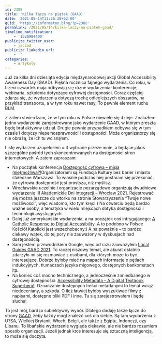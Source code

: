 ```yaml
---
id: 2308
title: 'Kilka łączy na piątek (GAAD)'
date: '2021-05-14T11:26:38+02:00'
guid: 'https://informaton.blog/?p=2308'
permalink: /2021/05/14/kilka-laczy-na-piatek-gaad/
timeline_notification:
    - '1620984400'
publicize_twitter_user:
    - jaczad
publicize_linkedin_url:
    - ''
categories:
    - artykuły
---
```


Już za kilka dni dziesiąta edycja międzynarodowej akcji Global Accessibility Awareness Day (GAAD). Piękna rocznica fajnego wydarzenia. Co roku, w trzeci czwartek maja odbywają się różne wydarzenia: konferencje, webinaria, szkolenia dotyczące cyfrowej dostępności. Coraz częściej zdarza się, że wydarzenia dotyczą trochę odleglejszych obszarów, na przykład transportu, a w tym roku nawet rasy. To pewnie element ruchu BLM.

Z żalem stwierdzam, że w tym roku w Polsce niewiele się dzieje. Znalazłem jedno wydarzenie zarejestrowane jako wydarzenie GAAD, w którym zresztą będę brał aktywny udział. Drugie pewnie przypadkiem odbywa się w tym czasie i dotyczy niepełnosprawności i dostępności. Może organizatorzy się nie obrażą, że ich tu wcisnąłem.

Listę wydarzeń uzupełniłem o 3 wybrane przeze mnie, a będące jakoś szczególne pośród tych skoncentrowanych na dostępności stron internetowych. A zatem zapraszam:

- Na początek konferencja [Dostępność cyfrowa – misja (nie)możliwa?!](http://www.zapisy.warszawadostepna.pl/konferencja?fbclid=IwAR1jxqjWgT1IjqasZbzomiYWRH9u3dLE7j_g8bCGCD0Qr0P5onqGQ3soO20)Organizatorami są Fundacja Kultury bez barier i miasto stołeczne Warszawa. To właśnie podczas niej postaram się przekonać, że cyfrowa dostępność jest prostsza, niż myślisz.
- Wrocławskie uczelnie i organizacje pozarządowe organizują dwudniowe wydarzenie [III Akademickie Dni Integracji – Wrocław 2021](http://www.tnm.org.pl/rada/akademickie-dni-indtegracji/?fbclid=IwAR2iAYMf1eY0Sjma-XiJnxkthRfdb2IZgw0XiB0U8JRPlEsb2-Y1udkh4-E). Rejestrować się można jeszcze do wtorku na stronie Stowarzyszenia “Twoje nowe możliwości”, więc wiadomo, kto tym kręci:) Na otwarciu będą bardzo ważne osoby, a tematyka w wielu miejscach dotyka dostępności i technologii asystujących.
- Dalej już amerykańskie wydarzenia, a na początek coś intrygującego: [A Catholic Response to Digital Accessibility](https://ncpd.org/resources_and_toolkits/catholic-response-digital-accessibility). A to podobno w Polsce Kościół Katolicki jest wszechobecny:) A na poważnie – to bardzo ciekawy wątek, do tej pory nie zauważony w dyskusjach nad dostępnością.
- Sam jestem przewodnikiem Google, więc od razu zauważyłem [Local Guides GAAD 2021](https://www.localguidesconnect.com/t5/General-Discussion/Local-Guides-GAAD-2021-Meet-up/td-p/2935226). To raczej niszowy temat, ale akurat ostatnio zdarzyło mi się rozmawiać z osobami, dla których może to być interesujące. Dobrze byłoby mieć na mapach informacje o pętlach indukcyjnych, tłumaczach języka migowego, dostępnych bankomatach itp.
- Na koniec coś mocno technicznego, a jednocześnie zaniedbanego w cyfrowej dostępności: [Accessibility Metadata – A Digital Textbook Superhero!](https://i7.t.hubspotemail.net/e2t/tc/VVJhqz4sXyX8W8z-sSb67fPkJW9fbdmV4r9_WHN4zFKLQ3p_97V1-WJV7CgJkMW1Y9glf4W6cH5W7z2d7-9jfnX_W5HSZq15KmQMVW7bJPKZ1NX7_NW155ss76MZbpsW29T3yb7JNVSMVdpng0207vFFW9lP9rq34xv2GW3f-hkN6pYW5sW5y2l6G45ShplW4By18g5-nJXhW4qzmZK8l-pv3W2HfKNX2wRrHZN714J4NCDjXVVZSPZn8yMpSvW6WHNqn1BwYzZW8KzNmV6Ky4yGW5ZM7WV43-KlMW9334dT7C71DsW5YFbTk2CGj6HW5tnkbS43y7-7W1QkYhY5DgF5lW6MJCG_6GKVQZW3_8DHj4hT9wK3dRq1). Oznaczanie dostępnych treści metadanymi to temat wciąż niedoceniany, a szkoda. O ileż łatwiej byłoby wyszukiwać filmy z napisami, dostępne pliki PDF i inne. Tu się zarejestrowałem i będę słuchał.

To jest mój, bardzo subiektywny wybór. Dlatego dodaję także łącze do strony [GAAD](https://globalaccessibilityawarenessday.org/), żeby każdy mógł znaleźć coś dla siebie. Są tam wydarzenia z U?SA, Wielkiej Brytanii, Włoch, Belgii, ale także z Egiptu, Indonezji, czy Libanu. To libańskie wydarzenie wygląda ciekawie, ale nie bardzo rozumiem sposób organizacji. Jeżeli jednak ktoś interesuje się sztuczną inteligencją, to może się doczyta.
